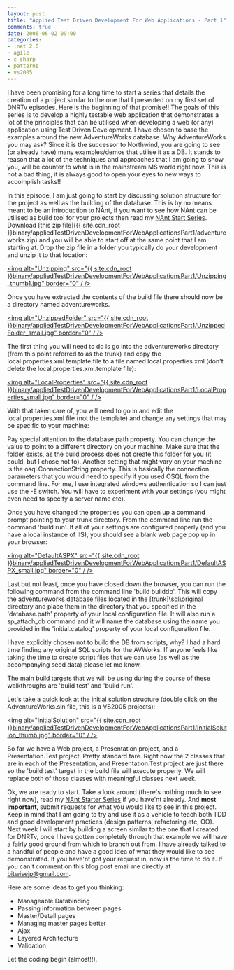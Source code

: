 ```yaml
---
layout: post
title: "Applied Test Driven Development For Web Applications - Part 1"
comments: true
date: 2006-06-02 09:00
categories:
- .net 2.0
- agile
- c sharp
- patterns
- vs2005
---
```


I have been promising for a long time to start a series that details the creation of a project similar to the one that I presented on my first set of DNRTv episodes. Here is the beginning of that promise!! The goals of this series is to develop a highly testable web application that demonstrates a lot of the principles that can be utilised when developing a web (or any) application using Test Driven Development. I have chosen to base the examples around the new AdventureWorks database. Why AdventureWorks you may ask? Since it is the successor to Northwind, you are going to see (or already have) many examples/demos that utilise it as a DB. It stands to reason that a lot of the techniques and approaches that I am going to show you, will be counter to what is in the mainstream MS world right now. This is not a bad thing, it is always good to open your eyes to new ways to accomplish tasks!!

In this episode, I am just going to start by discussing solution structure for the project as well as the building of the database. This is by no means meant to be an introduction to NAnt, if you want to see how NAnt can be utilised as build tool for your projects then read my [NAnt Start Series](http://blog.developwithpassion.com/NAntStarterSeries.aspx). Download [this zip file]({{ site.cdn_root }}binary/appliedTestDrivenDevelopmentForWebApplicationsPart1/adventureworks.zip) and you will be able to start off at the same point that I am starting at. Drop the zip file in a folder you typically do your development and unzip it to that location:

<a href="{{ site.cdn_root }}binary/appliedTestDrivenDevelopmentForWebApplicationsPart1/Unzipping.jpg" rel="lightbox[appliedTestDrivenDevelopmentForWebApplicationsPart1]"><img alt="Unzipping" src="{{ site.cdn_root }}binary/appliedTestDrivenDevelopmentForWebApplicationsPart1/Unzipping_thumb1.jpg" border="0" / /></a>

 

Once you have extracted the contents of the build file there should now be a directory named adventureworks.

<a href="{{ site.cdn_root }}binary/appliedTestDrivenDevelopmentForWebApplicationsPart1/UnzippedFolder.jpg" rel="lightbox[appliedTestDrivenDevelopmentForWebApplicationsPart1]"><img alt="UnzippedFolder" src="{{ site.cdn_root }}binary/appliedTestDrivenDevelopmentForWebApplicationsPart1/UnzippedFolder_small.jpg" border="0" / /></a>

The first thing you will need to do is go into the adventureworks directory (from this point referred to as the trunk) and copy the local.properties.xml.template file to a file named local.properties.xml (don't delete the local.properties.xml.template file):

<a href="{{ site.cdn_root }}binary/appliedTestDrivenDevelopmentForWebApplicationsPart1/LocalProperties.jpg" rel="lightbox[appliedTestDrivenDevelopmentForWebApplicationsPart1]"><img alt="LocalProperties" src="{{ site.cdn_root }}binary/appliedTestDrivenDevelopmentForWebApplicationsPart1/LocalProperties_small.jpg" border="0" / /></a>

With that taken care of, you will need to go in and edit the local.properties.xml file (not the template) and change any settings that may be specific to your machine:

<?xml version="1.0"?>
<properties>
 <property name="sqlToolsFolder" value="C:\Program Files\Microsoft SQL Server\90\Tools\Binn"/>
 <property name="osql.ConnectionString" value="-E"/>
 <property name="initial.catalog" value="AdventureWorks"/>
 <property name="config.ConnectionString" value="data source=(local);Integrated Security=SSPI;Initial Catalog=${initial.catalog}"/> 
 <strong><property name="database.path" value="C:\root\development\databases" />
</strong> <property name="osql.exe"  value="${sqlToolsFolder}\osql.exe" />
</properties>

Pay special attention to the database.path property. You can change the value to point to a different directory on your machine. Make sure that the folder exists, as the build process does not create this folder for you (it could, but I chose not to). Another setting that might vary on your machine is the osql.ConnectionString property. This is basically the connection parameters that you would need to specify if you used OSQL from the command line. For me, I use integrated windows authentication so I can just use the -E switch. You will have to experiment with your settings (you might even need to specify a server name etc).

Once you have changed the properties you can open up a command prompt pointing to your trunk directory. From the command line run the command 'build run'. If all of your settings are configured properly (and you have a local instance of IIS), you should see a blank web page pop up in your browser:

<a href="{{ site.cdn_root }}binary/appliedTestDrivenDevelopmentForWebApplicationsPart1/DefaultASPX.jpg" rel="lightbox[appliedTestDrivenDevelopmentForWebApplicationsPart1]"><img alt="DefaultASPX" src="{{ site.cdn_root }}binary/appliedTestDrivenDevelopmentForWebApplicationsPart1/DefaultASPX_small.jpg" border="0" / /></a>

Last but not least, once you have closed down the browser, you can run the following command from the command line 'build builddb'. This will copy the adventureworks database files located in the [trunk]\sql\original directory and place them in the directory that you specified in the 'database.path' property of your local configuration file. It will also run a sp_attach_db command and it will name the database using the name you provided in the 'initial.catalog' property of your local configuration file. 

I have explicitly chosen not to build the DB from scripts, why? I had a hard time finding any original SQL scripts for the AVWorks. If anyone feels like taking the time to create script files that we can use (as well as the accompanying seed data) please let me know.

The main build targets that we will be using during the course of these walkthroughs are 'build test' and 'build run'. 

Let's take a quick look at the initial solution structure (double click on the AdventureWorks.sln file, this is a VS2005 projects):

<a href="{{ site.cdn_root }}binary/appliedTestDrivenDevelopmentForWebApplicationsPart1/InitialSolution.jpg" rel="lightbox[appliedTestDrivenDevelopmentForWebApplicationsPart1]"><img alt="InitialSolution" src="{{ site.cdn_root }}binary/appliedTestDrivenDevelopmentForWebApplicationsPart1/InitialSolution_thumb.jpg" border="0" / /></a>

So far we have a Web project, a Presentation project, and a Presentation.Test project. Pretty standard fare. Right now the 2 classes that are in each of the Presentation, and Presentation.Test project are just there so the 'build test' target in the build file will execute properly. We will replace both of those classes with meaningful classes next week.

Ok, we are ready to start. Take a look around (there's nothing much to see right now), read my [NAnt Starter Series](http://blog.developwithpassion.com/NAntStarterSeries.aspx) if you have'nt already. And <strong>most important, </strong>submit requests for what you would like to see in this project. Keep in mind that I am going to try and use it as a vehicle to teach both TDD and good development practices (design patterns, refactoring etc, OO). Next week I will start by building a screen similar to the one that I created for DNRTv, once I have gotten completely through that example we will have a fairly good ground from which to branch out from. I have already talked to a handful of people and have a good idea of what they would like to see demonstrated. If you have'nt got your request in, now is the time to do it. If you can't comment on this blog post email me directly at [bitwisejp@gmail.com](mailto:bitwisejp@gmail.com). 

Here are some ideas to get you thinking:
<ul>
<li>Manageable Databinding</li>
<li>Passing information between pages</li>
<li>Master/Detail pages</li>
<li>Managing master pages better</li>
<li>Ajax</li>
<li>Layered Architecture</li>
<li>Validation</li></ul>

 

Let the coding begin (almost!!).






